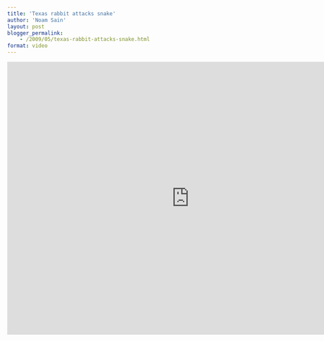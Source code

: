 ```yaml
---
title: 'Texas rabbit attacks snake'
author: 'Noam Sain'
layout: post
blogger_permalink:
    - /2009/05/texas-rabbit-attacks-snake.html
format: video
---
```


<iframe allow="accelerometer; autoplay; clipboard-write; encrypted-media; gyroscope; picture-in-picture; web-share" allowfullscreen="" frameborder="0" height="630" loading="lazy" src="https://www.youtube.com/embed/_E_SxwbotS0?feature=oembed" title="Rabbit Attacks Snake" width="840"></iframe>